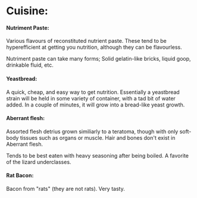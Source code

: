 # Cuisine:

#### Nutriment Paste:

Various flavours of reconstituted nutrient paste. These tend to be hyperefficient at getting you nutrition, although they can be flavourless.

Nutriment paste can take many forms; Solid gelatin-like bricks, liquid goop, drinkable fluid, etc.

#### Yeastbread:

A quick, cheap, and easy way to get nutrition. Essentially a yeastbread strain will be held in some variety of container, with a tad bit of water added. In a couple of minutes, it will grow into a bread-like yeast growth.

#### Aberrant flesh:

Assorted flesh detrius grown similiarly to a teratoma, though with only soft-body tissues such as organs or muscle. Hair and bones don't exist in Aberrant flesh.

Tends to be best eaten with heavy seasoning after being boiled. A favorite of the lizard underclasses.

#### Rat Bacon:

Bacon from "rats" (they are not rats). Very tasty.